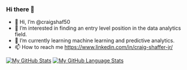 ### Hi there 👋

<!--
**craigshaf50/craigshaf50** is a ✨ _special_ ✨ repository because its `README.md` (this file) appears on your GitHub profile.
-->

- 👋 Hi, I’m @craigshaf50
- 👀 I’m interested in finding an entry level position in the data analytics field.
- 🌱 I’m currently learning machine learning and predictive analytics.
- 📫 How to reach me https://www.linkedin.com/in/craig-shaffer-jr/

[![My GitHub Stats](https://github-readme-stats.vercel.app/api/?username=craigshaf50&count_private=true&theme=tokyonight&showicons=true)]()
[![My GitHub Language Stats](https://github-readme-stats.vercel.app/api/top-langs/?username=craigshaf50&langs_count=5&theme=tokyonight)]()
